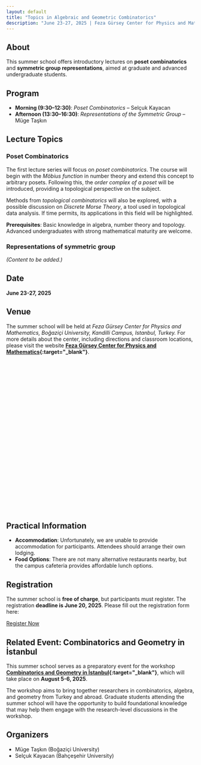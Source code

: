 ```yaml
---
layout: default
title: "Topics in Algebraic and Geometric Combinatorics"
description: "June 23-27, 2025 | Feza Gürsey Center for Physics and Mathematics"
---
```


## About  
This summer school offers introductory lectures on **poset combinatorics** and **symmetric group representations**, aimed at graduate and advanced undergraduate students. 

## Program  
- **Morning (9:30–12:30)**: *Poset Combinatorics* – Selçuk Kayacan  
- **Afternoon (13:30–16:30)**: *Representations of the Symmetric Group* – Müge Taşkın

## Lecture Topics  

### Poset Combinatorics  
The first lecture series will focus on *poset combinatorics*. The course will begin with the *Möbius function* in number theory and extend this concept to arbitrary posets. Following this, the *order complex of a poset* will be introduced, providing a topological perspective on the subject.  

Methods from *topological combinatorics* will also be explored, with a possible discussion on *Discrete Morse Theory*, a tool used in topological data analysis. If time permits, its applications in this field will be highlighted.  

**Prerequisites**: Basic knowledge in algebra, number theory and topology. Advanced undergraduates with strong mathematical maturity are welcome.

### Representations of symmetric group
*(Content to be added.)*

## Date
**June 23-27, 2025**

## Venue
The summer school will be held at *Feza Gürsey Center for Physics and Mathematics, Boğaziçi University, Kandilli Campus, Istanbul, Turkey.*
For more details about the center, including directions and classroom locations, please visit the website **[Feza Gürsey Center for Physics and Mathematics](https://fezagursey.bogazici.edu.tr/){:target="_blank"}**.
  
 
<!-- Leaflet CSS -->
<link rel="stylesheet" href="https://unpkg.com/leaflet@1.9.4/dist/leaflet.css" />

<!-- Leaflet JS -->
<script src="https://unpkg.com/leaflet@1.9.4/dist/leaflet.js"></script>

<div id="map" style="height: 400px;"></div>
<script src="assets/js/maps.js"></script> 

## Practical Information

  - **Accommodation**: Unfortunately, we are unable to provide accommodation for participants. Attendees should arrange their own lodging.
  - **Food Options**: There are not many alternative restaurants nearby, but the campus cafeteria provides affordable lunch options.

## Registration

The summer school is **free of charge**, but participants must register. The registration **deadline is June 20, 2025**. Please fill out the registration form here:
   
<div class="center-button">
    <a href="https://docs.google.com/forms/d/e/1FAIpQLScsgZBZobejpVYhxrhrgjJHpCwiMsBVJueXuywPzdut1NWDOA/viewform?usp=sharing" target="_blank" class="btn">Register Now</a>
</div>

## Related Event: Combinatorics and Geometry in İstanbul  

This summer school serves as a preparatory event for the workshop **[Combinatorics and Geometry in İstanbul](https://cg-istanbul.github.io/cgi2025/){:target="_blank"}**, which will take place on **August 5-6, 2025**.  

The workshop aims to bring together researchers in combinatorics, algebra, and geometry from Turkey and abroad. Graduate students attending the summer school will have the opportunity to build foundational knowledge that may help them engage with the research-level discussions in the workshop.  

## Organizers    
- Müge Taşkın (Boğaziçi University)
- Selçuk Kayacan (Bahçeşehir University) 
